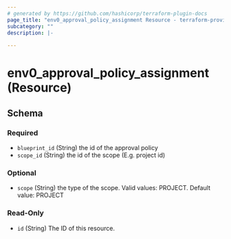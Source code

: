 ```yaml
---
# generated by https://github.com/hashicorp/terraform-plugin-docs
page_title: "env0_approval_policy_assignment Resource - terraform-provider-env0"
subcategory: ""
description: |-
  
---
```


# env0_approval_policy_assignment (Resource)





<!-- schema generated by tfplugindocs -->
## Schema

### Required

- `blueprint_id` (String) the id of the approval policy
- `scope_id` (String) the id of the scope (E.g. project id)

### Optional

- `scope` (String) the type of the scope. Valid values: PROJECT. Default value: PROJECT

### Read-Only

- `id` (String) The ID of this resource.
